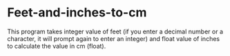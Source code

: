 # Feet-and-inches-to-cm
This program takes integer value of feet (if you enter a decimal number or a character, it will prompt again to enter an integer) and float value of inches to calculate the value in cm (float).
